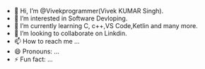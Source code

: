 - 👋 Hi, I’m @Vivekprogrammer(Vivek KUMAR Singh).
- 👀 I’m interested in Software Devloping. 
- 🌱 I’m currently learning C, c++,VS Code,Ketlin and many more.
- 💞️ I’m looking to collaborate on Linkdin.
- 📫 How to reach me ...
- 😄 Pronouns: ...
- ⚡ Fun fact: ...
